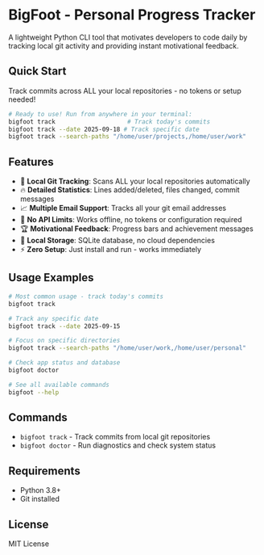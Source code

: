 # BigFoot - Personal Progress Tracker

A lightweight Python CLI tool that motivates developers to code daily by tracking local git activity and providing instant motivational feedback.

## Quick Start

Track commits across ALL your local repositories - no tokens or setup needed!

```bash
# Ready to use! Run from anywhere in your terminal:
bigfoot track                    # Track today's commits
bigfoot track --date 2025-09-18 # Track specific date
bigfoot track --search-paths "/home/user/projects,/home/user/work"
```

## Features

- 🎯 **Local Git Tracking**: Scans ALL your local repositories automatically
- 🔥 **Detailed Statistics**: Lines added/deleted, files changed, commit messages  
- 📈 **Multiple Email Support**: Tracks all your git email addresses
- 🚀 **No API Limits**: Works offline, no tokens or configuration required
- 🏆 **Motivational Feedback**: Progress bars and achievement messages
- 💾 **Local Storage**: SQLite database, no cloud dependencies
- ⚡ **Zero Setup**: Just install and run - works immediately

## Usage Examples

```bash
# Most common usage - track today's commits
bigfoot track

# Track any specific date
bigfoot track --date 2025-09-15

# Focus on specific directories
bigfoot track --search-paths "/home/user/work,/home/user/personal"

# Check app status and database
bigfoot doctor

# See all available commands
bigfoot --help
```

## Commands

- `bigfoot track` - Track commits from local git repositories
- `bigfoot doctor` - Run diagnostics and check system status

## Requirements

- Python 3.8+
- Git installed

## License

MIT License
